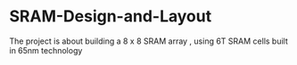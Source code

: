 # SRAM-Design-and-Layout
The project is about building a 8 x 8 SRAM array , using 6T SRAM cells built in 65nm technology 
